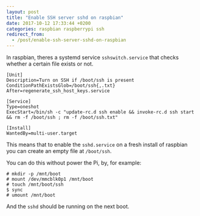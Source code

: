 ```yaml
---
layout: post
title: "Enable SSH server sshd on raspbian"
date: 2017-10-12 17:33:44 +0200
categories: raspbian raspberrypi ssh
redirect_from:
  - /post/enable-ssh-server-sshd-on-raspbian
---
```


In raspbian, theres a systemd service `sshswitch.service` that checks whether a certain file exists or not.

    [Unit]
    Description=Turn on SSH if /boot/ssh is present
    ConditionPathExistsGlob=/boot/ssh{,.txt}
    After=regenerate_ssh_host_keys.service
    
    [Service]
    Type=oneshot
    ExecStart=/bin/sh -c "update-rc.d ssh enable && invoke-rc.d ssh start && rm -f /boot/ssh ; rm -f /boot/ssh.txt"
    
    [Install]
    WantedBy=multi-user.target

This means that to enable the `sshd.service` on a fresh install of raspbian you can create an empty file at `/boot/ssh`.

You can do this without power the Pi, by, for example:

    # mkdir -p /mnt/boot
    # mount /dev/mmcblk0p1 /mnt/boot
    # touch /mnt/boot/ssh
    $ sync
    # umount /mnt/boot

And the `sshd` should be running on the next boot.